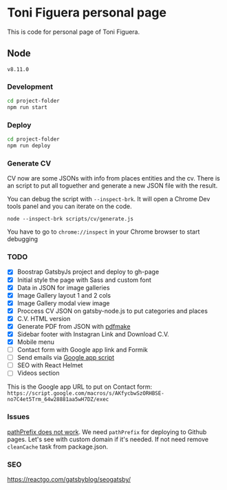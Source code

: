 # Toni Figuera personal page
This is code for personal page of Toni Figuera.

## Node
`v8.11.0`

### Development
```sh
cd project-folder
npm run start
```

### Deploy
```sh
cd project-folder
npm run deploy
```

### Generate CV
CV now are some JSONs with info from places entities and the cv. There is an script to put all toguether and generate a new JSON file with the result.

You can debug the script with `--inspect-brk`. It will open a Chrome Dev tools panel and you can iterate on the code.
```
node --inspect-brk scripts/cv/generate.js
```
You have to go to `chrome://inspect` in your Chrome browser to start debugging

### TODO
- [x] Boostrap GatsbyJs project and deploy to gh-page
- [x] Initial style the page with Sass and custom font
- [x] Data in JSON for image galleries
- [x] Image Gallery layout 1 and 2 cols
- [x] Image Gallery modal view image
- [x] Proccess CV JSON on gatsby-node.js to put categories and places
- [x] C.V. HTML version
- [x] Generate PDF from JSON with [pdfmake](http://pdfmake.org)
- [x] Sidebar footer with Instagran Link and Download C.V.
- [x] Mobile menu
- [ ] Contact form with Google app link and Formik
- [ ] Send emails via [Google app script](https://github.com/dwyl/learn-to-send-email-via-google-script-html-no-server)
- [ ] SEO with React Helmet
- [ ] Videos section

This is the Google app URL to put on Contact form: `https://script.google.com/macros/s/AKfycbwSzORHBSE-no7C4et5Trm_64w28881aa5wH7DZ/exec`

### Issues
[pathPrefix does not work](https://github.com/gatsbyjs/gatsby/issues/2440). We need `pathPrefix` for deploying to Github pages. Let's see with custom domain if it's needed. If not need remove `cleanCache` task from package.json.


### SEO
https://reactgo.com/gatsbyblog/seogatsby/

